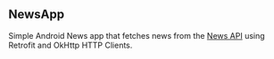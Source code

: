 ## NewsApp
Simple Android News app that fetches news from the [News API](https://newsapi.org/) using Retrofit and OkHttp HTTP Clients. 
